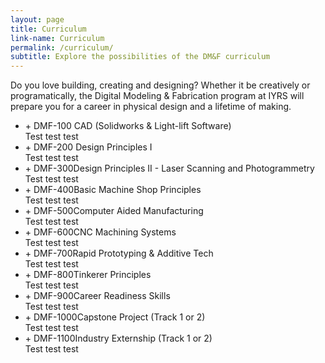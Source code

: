 ```yaml
---
layout: page
title: Curriculum
link-name: Curriculum
permalink: /curriculum/
subtitle: Explore the possibilities of the DM&F curriculum
---
```



<div class="grid-container">
  <div class="page__intro-text">Do you love building, creating and designing? Whether it be creatively or programatically, the Digital Modeling & Fabrication program at IYRS will prepare you for a career in physical design and a lifetime of making.</div>

  <div class="curriculum">
    <div class="curriculum__container">
    <ul class="class-list">
      <li>
        <a>+</a>
        <span>DMF-100</span> CAD (Solidworks & Light-lift Software)
        <div class="class-list__class-desc">Test test test</div>
      </li>
      <li>
        <a>+</a>
        <span>DMF-200</span> Design Principles I</li>
        <div class="class-list__class-desc">Test test test</div>
      <li>
        <a>+</a>
        <span>DMF-300</span>Design Principles II - Laser Scanning and Photogrammetry
        <div class="class-list__class-desc">Test test test</div>
      </li>
      <li>
        <a>+</a>
        <span>DMF-400</span>Basic Machine Shop Principles
        <div class="class-list__class-desc">Test test test</div>
      </li>
      <li>
        <a>+</a>
        <span>DMF-500</span>Computer Aided Manufacturing
        <div class="class-list__class-desc">Test test test</div>
      </li>
      <li>
        <a>+</a>
        <span>DMF-600</span>CNC Machining Systems
        <div class="class-list__class-desc">Test test test</div>
      </li>
      <li>
        <a>+</a>
        <span>DMF-700</span>Rapid Prototyping & Additive Tech
        <div class="class-list__class-desc">Test test test</div>
      </li>
      <li>
        <a>+</a>
        <span>DMF-800</span>Tinkerer Principles
        <div class="class-list__class-desc">Test test test</div>
      </li>
      <li>
        <a>+</a>
        <span>DMF-900</span>Career Readiness Skills
        <div class="class-list__class-desc">Test test test</div>
      </li>
      <li>
        <a>+</a>
        <span>DMF-1000</span>Capstone Project (Track 1 or 2)
        <div class="class-list__class-desc">Test test test</div>
      </li>
      <li>
        <a>+</a>
        <span>DMF-1100</span>Industry Externship (Track 1 or 2)
        <div class="class-list__class-desc">Test test test</div>
      </li>
    </ul>
  </div>
  </div>


</div>



<script
  src="https://code.jquery.com/jquery-3.2.1.min.js"
  integrity="sha256-hwg4gsxgFZhOsEEamdOYGBf13FyQuiTwlAQgxVSNgt4="
  crossorigin="anonymous"></script>

<script>
$('.class-list > li a').click(function() {
    $(this).parent().find('.class-list__class-desc').toggle();
});
</script>
